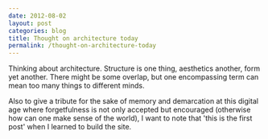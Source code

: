 ```yaml
---
date: 2012-08-02
layout: post
categories: blog
title: Thought on architecture today
permalink: /thought-on-architecture-today
---
```

Thinking about architecture. Structure is one thing, aesthetics another, form yet another. There might be some overlap, but one encompassing term can mean too many things to different minds.

Also to give a tribute for the sake of memory and demarcation at this digital age where forgetfulness is not only accepted but encouraged (otherwise how can one make sense of the world), I want to note that 'this is the first post' when I learned to build the site.